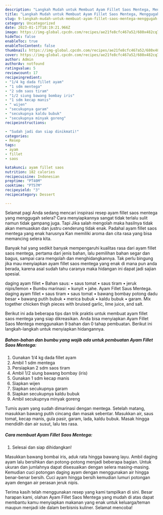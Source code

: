```yaml
---
description: "Langkah Mudah untuk Membuat Ayam Fillet Saos Mentega, Menggugah Selera"
title: "Langkah Mudah untuk Membuat Ayam Fillet Saos Mentega, Menggugah Selera"
slug: 9-langkah-mudah-untuk-membuat-ayam-fillet-saos-mentega-menggugah-selera
category: Uncategorized
date: 2023-01-17T18:19:21.966Z
image: https://img-global.cpcdn.com/recipes/ae21fe8cfc467a52/680x482cq70/ayam-fillet-saos-mentega-foto-resep-utama.jpg
hideToc: false
enableToc: true
enableTocContent: false
thumbnail: https://img-global.cpcdn.com/recipes/ae21fe8cfc467a52/680x482cq70/ayam-fillet-saos-mentega-foto-resep-utama.jpg
cover: https://img-global.cpcdn.com/recipes/ae21fe8cfc467a52/680x482cq70/ayam-fillet-saos-mentega-foto-resep-utama.jpg
author: Admin
authorAv: notfound
ratingvalue: 5
reviewcount: 17
recipeingredient:
- "1/4 kg dada fillet ayam"
- "1 sdm mentega"
- "2 sdm saos tiram"
- "1/2 siung bawang bombay iris"
- "1 sdm kecap manis"
- " wijen"
- "secukupnya garam"
- "secukupnya kaldu bubuk"
- "secukupnya minyak goreng"
recipeinstructions:

- "Sudah jadi dan siap dinikmati!"
categories:
- Resep
tags:
- ayam
- fillet
- saos

katakunci: ayam fillet saos 
nutrition: 182 calories
recipecuisine: Indonesian
preptime: "PT40M"
cooktime: "PT57M"
recipeyield: "3"
recipecategory: Dessert

---
```



Selamat pagi Anda sedang mencari inspirasi resep ayam fillet saos mentega yang menggugah selera? Cara menyiapkannya sangat tidak terlalu sulit namun tidak gampang juga. Tapi Jika salah mengolah maka hasilnya tidak akan memuaskan dan justru cenderung tidak enak. Padahal ayam fillet saos mentega yang enak harusnya Kan memiliki aroma dan cita rasa yang bisa memancing selera kita.


Banyak hal yang sedikit banyak mempengaruhi kualitas rasa dari ayam fillet saos mentega, pertama dari jenis bahan, lalu pemilihan bahan segar dan bagus, sampai cara mengolah dan menghidangkannya. Tak perlu bingung jika mau menyiapkan ayam fillet saos mentega yang enak di mana pun anda berada, karena asal sudah tahu caranya maka hidangan ini dapat jadi sajian spesial.

daging ayam fillet • Bahan saus: • saus tomat • saus tiram • jeruk nipis/lemon • Bumbu marinasi: • kunyit • jahe. Ayam Fillet Saus Mentega. daging ayam fillet • saus tiram • saus tomat • bawang bombay potong dadu besar • bawang putih bubuk • merica bubuk • kaldu bubuk • garam. Mix together chicken thigh pieces with bruised garlic, lime juice, and salt.


Berikut ini ada beberapa tips dan trik praktis untuk membuat ayam fillet saos mentega yang siap dikreasikan. Anda bisa menyiapkan Ayam Fillet Saos Mentega menggunakan 9 bahan dan 0 tahap pembuatan. Berikut ini langkah-langkah untuk menyiapkan hidangannya.

<!--inarticleads1-->

##### Bahan-bahan dan bumbu yang wajib ada untuk pembuatan Ayam Fillet Saos Mentega:

1. Gunakan 1/4 kg dada fillet ayam
1. Ambil 1 sdm mentega
1. Persiapkan 2 sdm saos tiram
1. Ambil 1/2 siung bawang bombay (iris)
1. Gunakan 1 sdm kecap manis
1. Siapkan  wijen
1. Siapkan secukupnya garam
1. Siapkan secukupnya kaldu bubuk
1. Ambil secukupnya minyak goreng


Tumis ayam yang sudah dimarinasi dengan mentega. Setelah matang, masukkan bawang putih cincang dan masak sebentar. Masukkan air, saus tomat, kecap manis, gula pasir, garam, lada, kaldu bubuk. Masak hingga mendidih dan air susut, lalu tes rasa. 

<!--inarticleads2-->

##### Cara membuat Ayam Fillet Saos Mentega:


1. Selesai dan siap dihidangkan!

Masukkan bawang bombai iris, aduk rata hingga bawang layu. Ambil daging ayam lalu bersihkan dan potong-potong menjadi beberapa bagian. Untuk ukuran dan jumlahnya dapat disesuaikan dengan selera masing-masing. Kemudian cuci potongan daging ayam dengan menggunakan air hingga benar-benar bersih. Cuci ayam hingga bersih kemudian lumuri potongan ayam dengan air perasan jeruk nipis. 

Terima kasih telah menggunakan resep yang kami tampilkan di sini. Besar harapan kami, olahan Ayam Fillet Saos Mentega yang mudah di atas dapat membantu kamu menyiapkan makanan yang enak untuk keluarga/teman maupun menjadi ide dalam berbisnis kuliner. Selamat mencoba!

